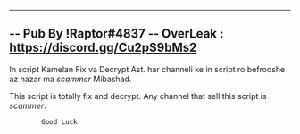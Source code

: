 ------------------------------------------------------------------
-- Pub By !Raptor#4837
-- OverLeak : https://discord.gg/Cu2pS9bMs2
------------------------------------------------------------------
In script Kamelan Fix va Decrypt Ast. har channeli ke in script ro befrooshe az nazar ma *scammer* Mibashad.

This script is totally fix and decrypt. Any channel that sell this script is *scammer*.


              
            Good Luck

